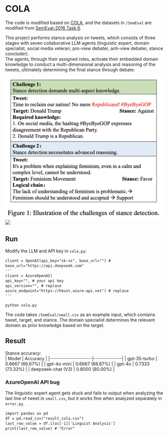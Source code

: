 # COLA

The code is modified based on [COLA](https://github.com/tsinghua-fib-lab/COLA/tree/main), and the datasets in ```/SemEval``` are modified from [SemEval-2016 Task 6](https://alt.qcri.org/semeval2016/task6/index.php?id=data-and-tools).

This project performs stance analysis on tweets, which consists of three stages with seven collaborative LLM agents (linguistic expert, domain specialist, social media veteran, pro-view debater, anti-view debater, stance concluder).  
The agents, through their assigned roles, activate their embedded domain knowledge to conduct a multi-dimensional analysis and reasoning of the tweets, ultimately determining the final stance through debate:

![](https://github.com/WillongWang/Awesome-Multi-Agent-projects-updating-/blob/main/Collaborative-Role-Infused-Agents-for-Stance-Detection/1.png)  
![](https://github.com/WillongWang/Awesome-Multi-Agent-projects-updating-/blob/main/Collaborative-Role-Infused-Agents-for-Stance-Detection/3.png)  

## Run  

Modify the LLM and API key in `cola.py`:  
```
client = OpenAI(api_key="sk-xx", base_url="") # base_url="https://api.deepseek.com"
'''
client = AzureOpenAI(
api_key="", # your api key
api_version="", # replace
azure_endpoint="https://hkust.azure-api.net") # replace
'''
```  
```
python cola.py
```  
The code takes `/SemEval/small.csv` as an example input, which contains tweet, target, and stance. The domain specialist determines the relevant domain as prior knowledge based on the target.  

## Result  
Stance accuracy:  
| Model               | Accuracy     |
|---------------------|--------------|
| gpt-35-turbo        | 0.6667 (66.67%) |
| gpt-4o-mini         | 0.6667 (66.67%) |
| gpt-4o              | 0.7333 (73.33%) |
| deepseek-chat (V3)  | 0.8000 (80.00%) |

### AzureOpenAI API bug  
The linguistic expert agent gets stuck and fails to output when analyzing the last line of tweet in `small.csv`, but it works fine when analyzed separately in `error.py`.  
```
import pandas as pd
df = pd.read_csv("result_cola.csv")
last_row_value = df.iloc[-1]['Linguist Analysis']
print(last_row_value) # "Error"
```




